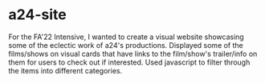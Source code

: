 # a24-site
For the FA'22 Intensive, I wanted to create a visual website showcasing some of the eclectic work of a24's productions.
Displayed some of the films/shows on visual cards that have links to the film/show's trailer/info on them for users to check out if interested.
Used javascript to filter through the items into different categories.


